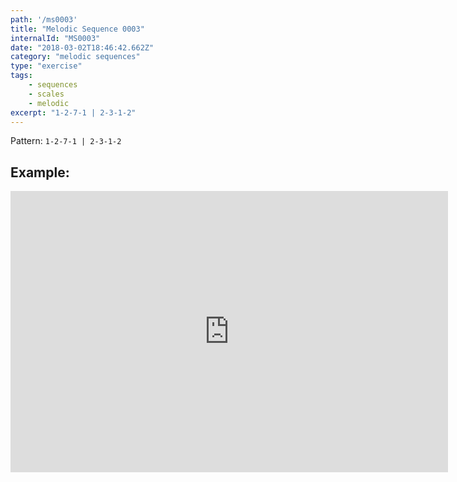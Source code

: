 ```yaml
---
path: '/ms0003'
title: "Melodic Sequence 0003"
internalId: "MS0003"
date: "2018-03-02T18:46:42.662Z"
category: "melodic sequences"
type: "exercise"
tags:
    - sequences
    - scales
    - melodic    
excerpt: "1-2-7-1 | 2-3-1-2"
---
```


Pattern: `1-2-7-1 | 2-3-1-2`

## Example:

<iframe src="https://flat.io/embed/5a999d56b98ac16403d824a9?layout=responsive&audioSource=&videoPosition=" height="450" width="700" frameBorder="0" allowfullscreen></iframe>
